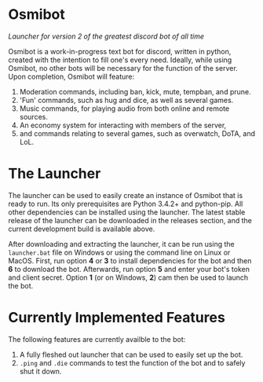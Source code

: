 # Osmibot
_Launcher for version 2 of the greatest discord bot of all time_

Osmibot is a work-in-progress text bot for discord, written in python, created with the intention to fill one's every need.
Ideally, while using Osmibot, no other bots will be necessary for the function of the server.
Upon completion, Osmibot will feature:
1. Moderation commands, including ban, kick, mute, tempban, and prune.
2. 'Fun' commands, such as hug and dice, as well as several games.
3. Music commands, for playing audio from both online and remote sources.
4. An economy system for interacting with members of the server,
5. and commands relating to several games, such as overwatch, DoTA, and LoL.

# The Launcher
The launcher can be used to easily create an instance of Osmibot that is ready to run.
Its only prerequisites are Python 3.4.2+ and python-pip. All other dependencies can be installed using the launcher.
The latest stable release of the launcher can be downloaded in the releases section, and the current development build
is available above. 

After downloading and extracting the launcher, it can be run using the `launcher.bat` file on Windows or using the
command line on Linux or MacOS. First, run option __4__ or __3__ to install dependencies for the bot and then __6__
to download the bot. Afterwards, run option __5__ and enter your bot's token and client secret. 
Option __1__ (or on Windows, __2__) cam then be used to launch the bot.

# Currently Implemented Features
The following features are currently availble to the bot:
1. A fully fleshed out launcher that can be used to easily set up the bot.
2. `.ping` and `.die` commands to test the function of the bot and to safely shut it down.
